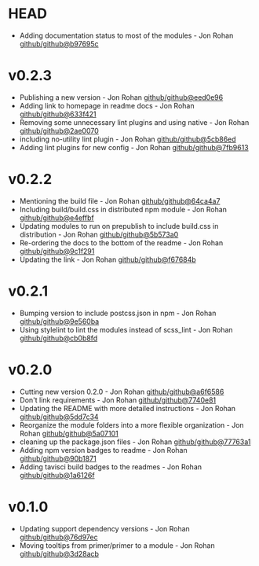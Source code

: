 # HEAD

 * Adding documentation status to most of the modules - Jon Rohan [github/github@b97695c](https://github.com/github/github/commit/b97695c)

# v0.2.3

 * Publishing a new version - Jon Rohan [github/github@eed0e96](https://github.com/github/github/commit/eed0e96)
 * Adding link to homepage in readme docs - Jon Rohan [github/github@633f421](https://github.com/github/github/commit/633f421)
 * Removing some unnecessary lint plugins and using native - Jon Rohan [github/github@2ae0070](https://github.com/github/github/commit/2ae0070)
 * including no-utility lint plugin - Jon Rohan [github/github@5cb86ed](https://github.com/github/github/commit/5cb86ed)
 * Adding lint plugins for new config - Jon Rohan [github/github@7fb9613](https://github.com/github/github/commit/7fb9613)

# v0.2.2

 * Mentioning the build file - Jon Rohan [github/github@64ca4a7](https://github.com/github/github/commit/64ca4a7)
 * Including build/build.css in distributed npm module - Jon Rohan [github/github@e4effbf](https://github.com/github/github/commit/e4effbf)
 * Updating modules to run on prepublish to include build.css in distribution - Jon Rohan [github/github@5b573a0](https://github.com/github/github/commit/5b573a0)
 * Re-ordering the docs to the bottom of the readme - Jon Rohan [github/github@9c1f291](https://github.com/github/github/commit/9c1f291)
 * Updating the link - Jon Rohan [github/github@f67684b](https://github.com/github/github/commit/f67684b)

# v0.2.1

 * Bumping version to include postcss.json in npm - Jon Rohan [github/github@9e560ba](https://github.com/github/github/commit/9e560ba)
 * Using stylelint to lint the modules instead of scss_lint - Jon Rohan [github/github@cb0b8fd](https://github.com/github/github/commit/cb0b8fd)

# v0.2.0

 * Cutting new version 0.2.0 - Jon Rohan [github/github@a6f6586](https://github.com/github/github/commit/a6f6586)
 * Don't link requirements - Jon Rohan [github/github@7740e81](https://github.com/github/github/commit/7740e81)
 * Updating the README with more detailed instructions - Jon Rohan [github/github@5dd7c34](https://github.com/github/github/commit/5dd7c34)
 * Reorganize the module folders into a more flexible organization - Jon Rohan [github/github@5a07101](https://github.com/github/github/commit/5a07101)
 * cleaning up the package.json files - Jon Rohan [github/github@77763a1](https://github.com/github/github/commit/77763a1)
 * Adding npm version badges to readme - Jon Rohan [github/github@90b1871](https://github.com/github/github/commit/90b1871)
 * Adding tavisci build badges to the readmes - Jon Rohan [github/github@1a6126f](https://github.com/github/github/commit/1a6126f)

# v0.1.0

 * Updating support dependency versions - Jon Rohan [github/github@76d97ec](https://github.com/github/github/commit/76d97ec)
 * Moving tooltips from primer/primer to a module - Jon Rohan [github/github@3d28acb](https://github.com/github/github/commit/3d28acb)